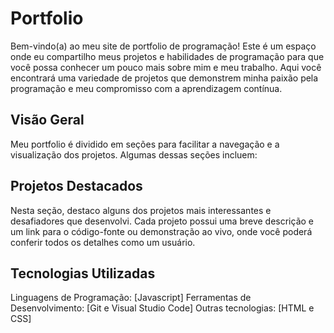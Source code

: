 # Portfolio

Bem-vindo(a) ao meu site de portfolio de programação! Este é um espaço onde eu compartilho meus projetos e habilidades de programação para que você possa conhecer 
um pouco mais sobre mim e meu trabalho. Aqui você encontrará uma variedade de projetos que demonstrem minha paixão pela programação e meu compromisso com a aprendizagem contínua.

## Visão Geral
Meu portfolio é dividido em seções para facilitar a navegação e a visualização dos projetos. Algumas dessas seções incluem:

## Projetos Destacados
Nesta seção, destaco alguns dos projetos mais interessantes e desafiadores que desenvolvi. Cada projeto possui uma breve 
descrição e um link para o código-fonte ou demonstração ao vivo, onde você poderá conferir todos os detalhes como um usuário.

## Tecnologias Utilizadas
Linguagens de Programação: [Javascript]
Ferramentas de Desenvolvimento: [Git e Visual Studio Code]
Outras tecnologias: [HTML e CSS]

